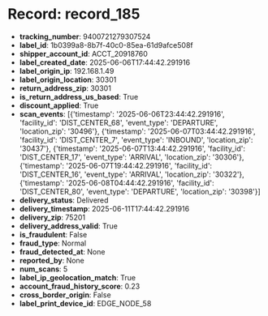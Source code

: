 # Record: record_185

- **tracking_number**: 9400721279307524
- **label_id**: 1b0399a8-8b7f-40c0-85ea-61d9afce508f
- **shipper_account_id**: ACCT_20918760
- **label_created_date**: 2025-06-06T17:44:42.291916
- **label_origin_ip**: 192.168.1.49
- **label_origin_location**: 30301
- **return_address_zip**: 30301
- **is_return_address_us_based**: True
- **discount_applied**: True
- **scan_events**: [{'timestamp': '2025-06-06T23:44:42.291916', 'facility_id': 'DIST_CENTER_68', 'event_type': 'DEPARTURE', 'location_zip': '30496'}, {'timestamp': '2025-06-07T03:44:42.291916', 'facility_id': 'DIST_CENTER_7', 'event_type': 'INBOUND', 'location_zip': '30437'}, {'timestamp': '2025-06-07T13:44:42.291916', 'facility_id': 'DIST_CENTER_17', 'event_type': 'ARRIVAL', 'location_zip': '30306'}, {'timestamp': '2025-06-07T19:44:42.291916', 'facility_id': 'DIST_CENTER_16', 'event_type': 'ARRIVAL', 'location_zip': '30322'}, {'timestamp': '2025-06-08T04:44:42.291916', 'facility_id': 'DIST_CENTER_80', 'event_type': 'DEPARTURE', 'location_zip': '30398'}]
- **delivery_status**: Delivered
- **delivery_timestamp**: 2025-06-11T17:44:42.291916
- **delivery_zip**: 75201
- **delivery_address_valid**: True
- **is_fraudulent**: False
- **fraud_type**: Normal
- **fraud_detected_at**: None
- **reported_by**: None
- **num_scans**: 5
- **label_ip_geolocation_match**: True
- **account_fraud_history_score**: 0.23
- **cross_border_origin**: False
- **label_print_device_id**: EDGE_NODE_58